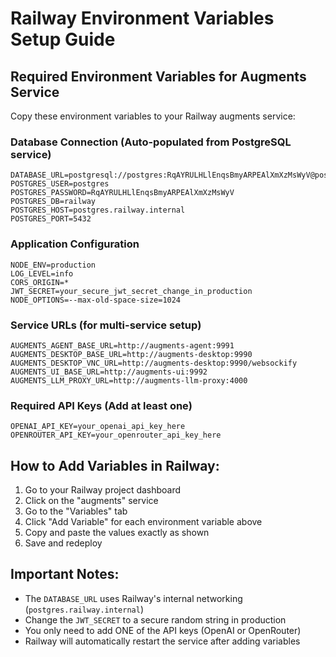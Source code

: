 # Railway Environment Variables Setup Guide

## Required Environment Variables for Augments Service

Copy these environment variables to your Railway augments service:

### Database Connection (Auto-populated from PostgreSQL service)
```
DATABASE_URL=postgresql://postgres:RqAYRULHLlEnqsBmyARPEAlXmXzMsWyV@postgres.railway.internal:5432/railway
POSTGRES_USER=postgres
POSTGRES_PASSWORD=RqAYRULHLlEnqsBmyARPEAlXmXzMsWyV
POSTGRES_DB=railway
POSTGRES_HOST=postgres.railway.internal
POSTGRES_PORT=5432
```

### Application Configuration
```
NODE_ENV=production
LOG_LEVEL=info
CORS_ORIGIN=*
JWT_SECRET=your_secure_jwt_secret_change_in_production
NODE_OPTIONS=--max-old-space-size=1024
```

### Service URLs (for multi-service setup)
```
AUGMENTS_AGENT_BASE_URL=http://augments-agent:9991
AUGMENTS_DESKTOP_BASE_URL=http://augments-desktop:9990
AUGMENTS_DESKTOP_VNC_URL=http://augments-desktop:9990/websockify
AUGMENTS_UI_BASE_URL=http://augments-ui:9992
AUGMENTS_LLM_PROXY_URL=http://augments-llm-proxy:4000
```

### Required API Keys (Add at least one)
```
OPENAI_API_KEY=your_openai_api_key_here
OPENROUTER_API_KEY=your_openrouter_api_key_here
```

## How to Add Variables in Railway:

1. Go to your Railway project dashboard
2. Click on the "augments" service
3. Go to the "Variables" tab
4. Click "Add Variable" for each environment variable above
5. Copy and paste the values exactly as shown
6. Save and redeploy

## Important Notes:

- The `DATABASE_URL` uses Railway's internal networking (`postgres.railway.internal`)
- Change the `JWT_SECRET` to a secure random string in production
- You only need to add ONE of the API keys (OpenAI or OpenRouter)
- Railway will automatically restart the service after adding variables